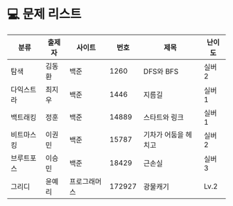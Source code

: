 # 💻 문제 리스트

|분류|출제자|사이트|번호|제목|난이도|
|---|---|---|---|---|---|
|탐색|김동환|백준|1260|DFS와 BFS|실버 2|
|다익스트라|최지우|백준|1446|지름길|실버 1|
|백트래킹|정훈|백준|14889|스타트와 링크|실버 1|
|비트마스킹|이권민|백준|15787|기차가 어둠을 헤치고|실버 2|
|브루트포스|이승민|백준|18429|근손실|실버 3|
|그리디|윤예리|프로그래머스|172927|광물캐기|Lv.2|